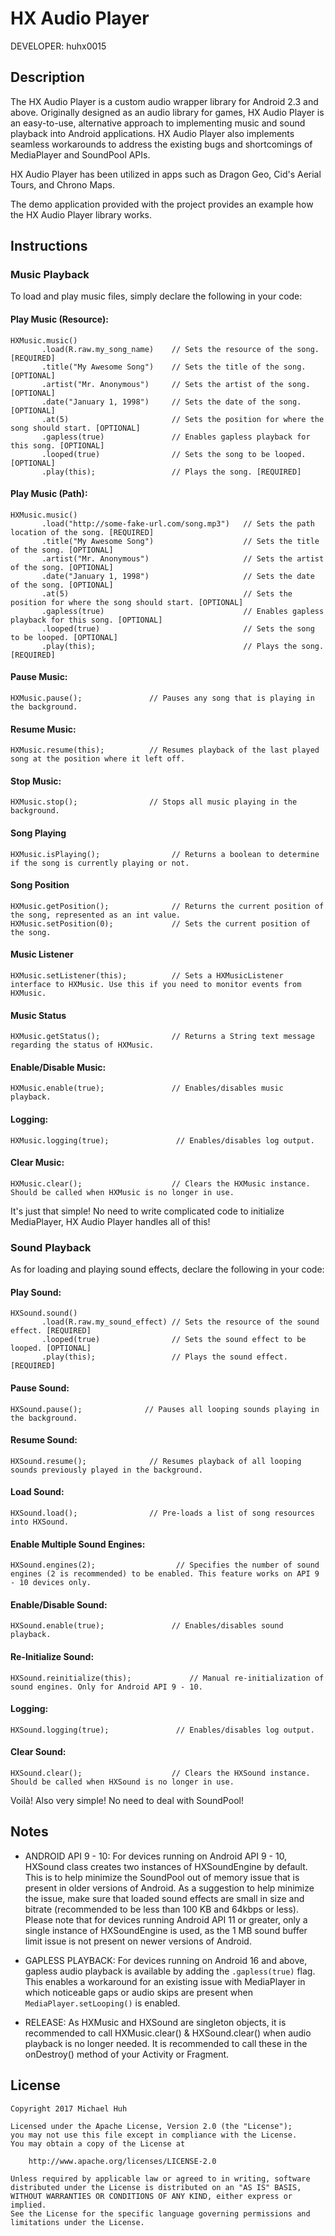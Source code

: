 HX Audio Player
===============

DEVELOPER: huhx0015

## Description

The HX Audio Player is a custom audio wrapper library for Android 2.3 and above. Originally designed as an audio library for games, HX Audio Player is an easy-to-use, alternative approach to implementing music and sound playback into Android applications. HX Audio Player also implements seamless workarounds to address the existing bugs and shortcomings of MediaPlayer and SoundPool APIs.

HX Audio Player has been utilized in apps such as Dragon Geo, Cid's Aerial Tours, and Chrono Maps.

The demo application provided with the project provides an example how the HX Audio Player library works.

## Instructions

### Music Playback

To load and play music files, simply declare the following in your code:

#### Play Music (Resource):

```
HXMusic.music()
       .load(R.raw.my_song_name)    // Sets the resource of the song. [REQUIRED]
       .title("My Awesome Song")    // Sets the title of the song. [OPTIONAL]
       .artist("Mr. Anonymous")     // Sets the artist of the song. [OPTIONAL]
       .date("January 1, 1998")     // Sets the date of the song. [OPTIONAL]
       .at(5)                       // Sets the position for where the song should start. [OPTIONAL]
       .gapless(true)               // Enables gapless playback for this song. [OPTIONAL]
       .looped(true)                // Sets the song to be looped. [OPTIONAL]
       .play(this);                 // Plays the song. [REQUIRED]
```

#### Play Music (Path):

```
HXMusic.music()
       .load("http://some-fake-url.com/song.mp3")   // Sets the path location of the song. [REQUIRED]
       .title("My Awesome Song")                    // Sets the title of the song. [OPTIONAL]
       .artist("Mr. Anonymous")                     // Sets the artist of the song. [OPTIONAL]
       .date("January 1, 1998")                     // Sets the date of the song. [OPTIONAL]
       .at(5)                                       // Sets the position for where the song should start. [OPTIONAL]
       .gapless(true)                               // Enables gapless playback for this song. [OPTIONAL]
       .looped(true)                                // Sets the song to be looped. [OPTIONAL]
       .play(this);                                 // Plays the song. [REQUIRED]
```

#### Pause Music:

```
HXMusic.pause();               // Pauses any song that is playing in the background.
```

#### Resume Music:

```
HXMusic.resume(this);          // Resumes playback of the last played song at the position where it left off.
```

#### Stop Music:

```
HXMusic.stop();                // Stops all music playing in the background.
```

#### Song Playing

```
HXMusic.isPlaying();                // Returns a boolean to determine if the song is currently playing or not.
```

#### Song Position

```
HXMusic.getPosition();              // Returns the current position of the song, represented as an int value.
HXMusic.setPosition(0);             // Sets the current position of the song.
```

#### Music Listener

```
HXMusic.setListener(this);          // Sets a HXMusicListener interface to HXMusic. Use this if you need to monitor events from HXMusic.
```

#### Music Status

```
HXMusic.getStatus();                // Returns a String text message regarding the status of HXMusic.
```

#### Enable/Disable Music:

```
HXMusic.enable(true);               // Enables/disables music playback.
```

#### Logging:

```
HXMusic.logging(true);               // Enables/disables log output.
```

#### Clear Music:

```
HXMusic.clear();                    // Clears the HXMusic instance. Should be called when HXMusic is no longer in use.
```

It's just that simple! No need to write complicated code to initialize MediaPlayer, HX Audio Player handles all of this!

### Sound Playback

As for loading and playing sound effects, declare the following in your code:

#### Play Sound:

```
HXSound.sound()
       .load(R.raw.my_sound_effect) // Sets the resource of the sound effect. [REQUIRED]
       .looped(true)                // Sets the sound effect to be looped. [OPTIONAL]
       .play(this);                 // Plays the sound effect. [REQUIRED]
```

#### Pause Sound:

```
HXSound.pause();              // Pauses all looping sounds playing in the background.
```

#### Resume Sound:

```
HXSound.resume();              // Resumes playback of all looping sounds previously played in the background.
```

#### Load Sound:

```
HXSound.load();                // Pre-loads a list of song resources into HXSound.
```


#### Enable Multiple Sound Engines:

```
HXSound.engines(2);                  // Specifies the number of sound engines (2 is recommended) to be enabled. This feature works on API 9 - 10 devices only.
```

#### Enable/Disable Sound:

```
HXSound.enable(true);               // Enables/disables sound playback.
```

#### Re-Initialize Sound:

```
HXSound.reinitialize(this);             // Manual re-initialization of sound engines. Only for Android API 9 - 10.
```

#### Logging:

```
HXSound.logging(true);               // Enables/disables log output.
```

#### Clear Sound:

```
HXSound.clear();                    // Clears the HXSound instance. Should be called when HXSound is no longer in use.
```

Voilà! Also very simple! No need to deal with SoundPool!

## Notes

- ANDROID API 9 - 10: For devices running on Android API 9 - 10, HXSound class creates two instances of HXSoundEngine by default. This is to help minimize the SoundPool out of memory issue that is present in older versions of Android. As a suggestion to help minimize the issue, make sure that loaded sound effects are small in size and bitrate (recommended to be less than 100 KB and 64kbps or less). Please note that for devices running Android API 11 or greater, only a single instance of HXSoundEngine is used, as the 1 MB sound buffer limit issue is not present on newer versions of Android.

- GAPLESS PLAYBACK: For devices running on Android 16 and above, gapless audio playback is available by adding the ```.gapless(true)``` flag. This enables a workaround for an existing issue with MediaPlayer in which noticeable gaps or audio skips are present when ```MediaPlayer.setLooping()``` is enabled.

- RELEASE: As HXMusic and HXSound are singleton objects, it is recommended to call HXMusic.clear() & HXSound.clear() when audio playback is no longer needed. It is recommended to call these in the onDestroy() method of your Activity or Fragment.

## License

    Copyright 2017 Michael Huh

    Licensed under the Apache License, Version 2.0 (the "License");
    you may not use this file except in compliance with the License.
    You may obtain a copy of the License at

        http://www.apache.org/licenses/LICENSE-2.0

    Unless required by applicable law or agreed to in writing, software
    distributed under the License is distributed on an "AS IS" BASIS,
    WITHOUT WARRANTIES OR CONDITIONS OF ANY KIND, either express or implied.
    See the License for the specific language governing permissions and
    limitations under the License.
    
